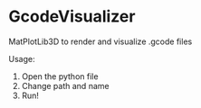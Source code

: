 # GcodeVisualizer
MatPlotLib3D to render and visualize .gcode files

Usage:
1. Open the python file
2. Change path and name
3. Run!
